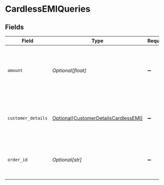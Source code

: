 # CardlessEMIQueries


## Fields

| Field                                                                                     | Type                                                                                      | Required                                                                                  | Description                                                                               | Example                                                                                   |
| ----------------------------------------------------------------------------------------- | ----------------------------------------------------------------------------------------- | ----------------------------------------------------------------------------------------- | ----------------------------------------------------------------------------------------- | ----------------------------------------------------------------------------------------- |
| `amount`                                                                                  | *Optional[float]*                                                                         | :heavy_minus_sign:                                                                        | Amount of the order. OrderId of the order. Either of `order_id` or `amount` is mandatory. | 100                                                                                       |
| `customer_details`                                                                        | [Optional[CustomerDetailsCardlessEMI]](../../models/shared/customerdetailscardlessemi.md) | :heavy_minus_sign:                                                                        | Details of the customer for whom eligibility is being checked.                            |                                                                                           |
| `order_id`                                                                                | *Optional[str]*                                                                           | :heavy_minus_sign:                                                                        | OrderId of the order. Either of `order_id` or `amount` is mandatory.                      | order_413462PK1RI1IwYB1X69LgzUQWiSxYDF                                                    |